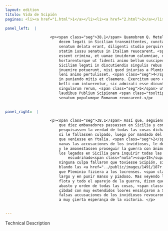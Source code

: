 ```yaml
---
layout: edition
titulo: Vida de Scipión
paginas: <li><a href="1.html">1</a></li><li><a href="2.html">2</a></li><li><a href="3.html">3</a></li><li><a href="4.html">4</a></li><li><a href="5.html">5</a></li><li><a href="6.html">6</a></li><li><a href="7.html">7</a></li><li><a href="8.html">8</a></li><li><a href="9.html">9</a></li><li><a href="10.html">10</a></li><li><a href="11.html">11</a></li><li><a href="12.html">12</a></li><li><a href="13.html">13</a></li><li><a href="14.html">14</a></li><li><a href="15.html">15</a></li><li><a href="16.html">16</a></li><li><a href="17.html">17</a></li><li><a href="18.html">18</a></li><li><a href="19.html">19</a></li><li><a href="20.html">20</a></li><li><a href="21.html">21</a></li><li><a href="22.html">22</a></li><li><a href="23.html">23</a></li><li><a href="24.html">24</a></li><li><a href="25.html">25</a></li><li><a href="26.html">26</a></li><li><a href="27.html">27</a></li><li><a href="28.html">28</a></li><li><a href="29.html">29</a></li><li><a href="30.html">30</a></li><li><a href="31.html">31</a></li><li><a href="32.html">32</a></li><li><a href="33.html">33</a></li><li><a href="34.html">34</a></li><li><a href="35.html">35</a></li><li><a href="36.html">36</a></li><li><a href="37.html">37</a></li><li><a href="38.html">38</a></li><li><a href="39.html">39</a></li><li><a href="40.html">40</a></li><li><a href="41.html">41</a></li><li><a href="42.html">42</a></li><li><a href="43.html">43</a></li><li><a href="44.html">44</a></li><li><a href="45.html">45</a></li><li><a href="46.html">46</a></li><li><a href="47.html">47</a></li><li><a href="48.html">48</a></li><li><a href="49.html">49</a></li><li><a href="50.html">50</a></li><li><a href="51.html">51</a></li><li><a href="52.html">52</a></li><li><a href="53.html">53</a></li><li><a href="54.html">54</a></li><li><a href="55.html">55</a></li><li><a href="56.html">56</a></li><li><a href="57.html">57</a></li><li><a href="58.html">58</a></li><li><a href="59.html">59</a></li><li><a href="60.html">60</a></li><li><a href="61.html">61</a></li><li><a href="62.html">62</a></li><li><a href="63.html">63</a></li><li><a href="64.html">64</a></li><li><a href="65.html">65</a></li><li><a href="66.html">66</a></li><li><a href="67.html">67</a></li><li><a href="68.html">68</a></li><li><a href="69.html">69</a></li><li><a href="70.html">70</a></li><li><a href="71.html">71</a></li><li><a href="72.html">72</a></li><li><a href="73.html">73</a></li><li><a href="74.html">74</a></li>

panel_left:  |

                    <p><span class="seg">38.1</span> Quamobrem Q. Metelli consilium secuti patres decreuerunt, ut
                        decem legati in Siciliam transmittentes, cuncta quae de P. Scipione ad
                        senatum delata erant, diligenti studio perquirerent, si nocentem inuenissent
                        statim iussu senatus in Italiam reuocarent, <span class="seg">2</span> sin uero falsa
                        essent crimina, et uanae inuidorum calumniae, dimitterent ad exercitum,
                        hortarenturque ut fidenti animo bellum susciperet. <span class="seg">3</span> Profecti in
                        Siciliam legati in discutiendis singulis rebus nullam Scipionis culpam
                        inuenire potuerunt, nisi quod iniurias a Pleminio Locrensibus illatas nimis
                        leni animo pertulisset. <span class="seg">4</span> Erat enim Scipio in remunerando largus,
                        in puniendo mitis et claemens. Exercitum uero classem et omnem apparatum
                        belli cum intuerentur, sic admirati esse dicuntur copiam et ordinem
                        singularum rerum, <span class="seg">5</span> ut postea in urbem redeuntes amplissimis
                        laudibus Publium Scipionem <span class="tooltip">efferrent<span class="tooltiptext">afferrent <span class="siglas">M U</span> </span></span>, et reiectis inuidorum calumniis ad certissimam uictoriae spem
                        senatum populumque Romanum reuocarent.</p>
                

panel_right:  |

                    <p><span class="seg">38.1</span> Assí que, seguiendo el consejo de Quinto Metelo, determinaron
                        que diez embaxadores passassen en Sicilia y con diligente estudio
                        pesquisassen la verdad de todas las cosas dichas al senado contra Scipión, y
                        si le fallassen culpado, luego por mandado del senado, le revocassen para
                        que veniesse en Ytalia. <span class="seg">2</span> Y si los crímines fuessen falsos y
                        vanas las accusaciones de los invidiosos, le dexassen capitanear el exército
                        y le amonestassen proseguir la guerra con ánimo confiante. <span class="seg">3</span> Ydos
                        los legados en Sicilia para inquirir todas las cosas, quando las ovieron
                            escudriñado<span class="nota"><sup>15</sup><span class="texto_nota">quando ... escudriñado: adición de P.</span></span>,
                        ninguna culpa fallaron que toviesse Scipión, sino aver sofrido con ánimo
                        blando las <a href="../public/images/1491/187r.jpg" target="new"><img class="facs" src="{site.url}/Vitae/public/images/facs_icon.jpg"/></a>[187r,a] injurias
                        que Pleminio fiziera a los locrenses. <span class="seg">4</span> Era Scipión en remunerar
                        largo y en punir manso y piadoso. Mas veyendo los legados el exército y la
                        flota y todo el aparejo de la guerra, dizen que fueron tan maravillados del
                        abasto y orden de todas las cosas, <span class="seg">5</span> que después, bueltos a la
                        çibdad con muy extendidos loores ensalçaron a Scipión, y desechadas las
                        falsas accusaciones de los invidiosos revocaron el senado y el pueblo romano
                        a muy çierta esperança de la victoria. </p>
                

---
```


Technical Description 